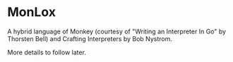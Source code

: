 # MonLox

A hybrid language of Monkey (courtesy of "Writing an Interpreter In Go" by
Thorsten Bell) and Crafting Interpreters by Bob Nystrom.

More details to follow later.